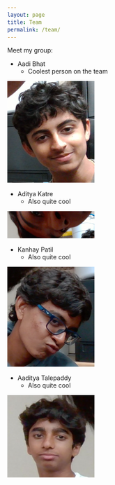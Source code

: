 ```yaml
---
layout: page
title: Team
permalink: /team/
---
```


Meet my group:


- Aadi Bhat
    - Coolest person on the team

<img src="../images/team/bhat.png" width="200"/>


- Aditya Katre
    - Also quite cool

<img src="../images/team/katre.png" width="200"/>


- Kanhay Patil
    - Also quite cool

<img src="../images/team/patil.png" width="200"/>


- Aaditya Talepaddy
    - Also quite cool
    
<img src="../images/team/taleppady.png" width="200"/>